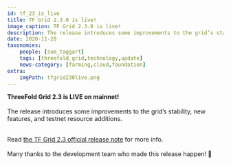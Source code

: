 ```yaml
---
id: tf_23_is_live
title: TF Grid 2.3.0 is live!
image_caption: TF Grid 2.3.0 is live!
description: The release introduces some improvements to the grid’s stability, new features, and testnet resource additions. You can read more within!
date: 2020-11-20
taxonomies:
    people: [sam_taggart]
    tags: [threefold_grid,technology,update]
    news-category: [farming,cloud,foundation]
extra:
    imgPath: tfgrid230live.png
---
```


**ThreeFold Grid 2.3 is LIVE on mainnet!**
<br/>
<br/>
The release introduces some improvements to the grid’s stability, new features, and testnet resource additions.
<br/>
<br/>

Read [the TF Grid 2.3 official release note](https://manual.threefold.io/#/release_notes_2.3.0) for more info.
<br/>
<br/>
Many thanks to the development team who made this release happen! 👏
